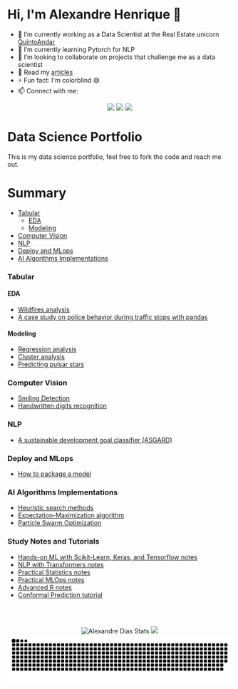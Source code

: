 # Hi, I'm Alexandre Henrique 👋

<!-- **alexandrehsd/alexandrehsd** is a ✨ _special_ ✨ repository because its `README.md` (this file) appears on your GitHub profile.

Here are some ideas to get you started: -->

- 🔭 I’m currently working as a Data Scientist at the Real Estate unicorn [QuintoAndar](https://www.quintoandar.com.br/)
- 🌱 I’m currently learning Pytorch for NLP
- 👯 I’m looking to collaborate on projects that challenge me as a data scientist
- 💬 Read my [articles](https://medium.com/@alexandre.hsd)
- ⚡ Fun fact: I'm colorblind 😄
- 📫 Connect with me:

<div style="text-align:center">
  <a href="https://medium.com/@alexandre.hsd" target="_blank"><img src="https://img.shields.io/badge/Medium-12100E?style=for-the-badge&logo=medium&logoColor=white" target="_blank"></a> 
  <a href="https://twitter.com/alehsdias" target="_blank"><img src="https://img.shields.io/badge/Twitter-1DA1F2?style=for-the-badge&logo=twitter&logoColor=white" target="_blank"></a>
  <a href="https://www.linkedin.com/in/alexandre-henrique-dias/" target="_blank"><img src="https://img.shields.io/badge/-LinkedIn-%230077B5?style=for-the-badge&logo=linkedin&logoColor=white" target="_blank"></a>
 </div>

# Data Science Portfolio

This is my data science portfolio, feel free to fork the code and reach me out.

# Summary

- [Tabular ](#tabular-)
  - [EDA ](#eda-)
  - [Modeling ](#modeling-)
- [Computer Vision ](#computer-vision-)
- [NLP ](#nlp-)
- [Deploy and MLops](#deploy-and-mlops)
- [AI Algorithms Implementations](#ai-algorithms-implementations)

### Tabular <a name="tabular"></a>

#### EDA <a name="eda"></a>

- [Wildfires analysis](https://github.com/alexandrehsd/wildfires-analysis)
- [A case study on police behavior during traffic stops with pandas](https://github.com/alexandrehsd/a-case-study-on-police-behavior-during-traffic-stops-with-pandas)

#### Modeling <a name="modeling"></a>

- [Regression analysis](https://github.com/alexandrehsd/regression-analysis)
- [Cluster analysis](https://github.com/alexandrehsd/cluster-analysis)
- [Predicting pulsar stars](https://github.com/alexandrehsd/predicting-pulsar-stars)

### Computer Vision <a name="computervision"></a>

- [Smiling Detection](https://github.com/alexandrehsd/Smiling-Detection)
- [Handwritten digits recognition](https://github.com/alexandrehsd/handwritten-digits-recognition)

### NLP <a name="nlp"></a>

- [A sustainable development goal classifier (ASGARD)](https://github.com/alexandrehsd/asgard)

### Deploy and MLops <a name="deply-and-mlops"></a>

- [How to package a model](https://github.com/alexandrehsd/packaging-model)

### AI Algorithms Implementations <a name="ai-algorithms-implementations"></a>

- [Heuristic search methods](https://github.com/alexandrehsd/heuristic-search-methods)
- [Expectation-Maximization algorithm](https://github.com/alexandrehsd/em-algorithm)
- [Particle Swarm Optimization](https://github.com/alexandrehsd/particle-swarm-optimization)

### Study Notes and Tutorials

- [Hands-on ML with Scikit-Learn, Keras, and Tensorflow notes](https://github.com/alexandrehsd/handson-ml-notes)
- [NLP with Transformers notes](https://github.com/alexandrehsd/nlp-with-transformers-notes)
- [Practical Statistics notes](https://github.com/alexandrehsd/practical-statistics-notes)
- [Practical MLOps notes](https://github.com/alexandrehsd/practical-mlops-notes)
- [Advanced R notes](https://github.com/alexandrehsd/advance-r-notes)
- [Conformal Prediction tutorial](https://github.com/alexandrehsd/conformal-prediction-tutorial)

<br></br>

<!-- reference https://github.com/Platane/snk --> 
<div align="center"> 
 <img height="150em" alt = "Alexandre Dias Stats" src="https://github-readme-stats.vercel.app/api?username=alexandrehsd&show_icons=true&theme=algolia&include_all_commits=true&count_private=true"/>
  <img height="150em" src="https://github-readme-stats.vercel.app/api/top-langs/?username=alexandrehsd&layout=compact&langs_count=7&theme=algolia"/>
  
  <picture>
  <source media="(prefers-color-scheme: dark)" srcset="https://github.com/alexandrehsd/alexandrehsd/blob/output/github-contribution-grid-snake-dark.svg" />
  <source media="(prefers-color-scheme: light)" srcset="https://github.com/alexandrehsd/alexandrehsd/blob/output/github-contribution-grid-snake.svg" />
  <img alt="github-snake" src="https://github.com/alexandrehsd/alexandrehsd/blob/output/github-contribution-grid-snake.svg"/>
</picture>
</div>
